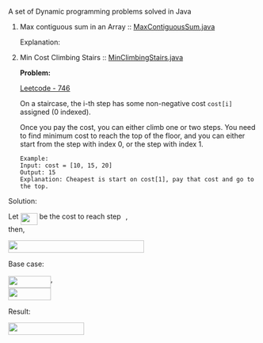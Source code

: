 
A set of Dynamic programming problems solved in Java

1. Max contiguous sum in an Array :: [MaxContiguousSum.java](http://localhost)

    Explanation:
    
    
2. Min Cost Climbing Stairs :: [MinClimbingStairs.java](http://localhost)

    **Problem:**
    
    [Leetcode - 746](https://leetcode.com/problems/min-cost-climbing-stairs/description/)

    On a staircase, the i-th step has some non-negative cost `cost[i]` assigned (0 indexed).
    
     Once you pay the cost, you can either climb one or two steps. You need to find minimum cost to reach the top of the floor, and you can either start from the step with index 0, or the step with index 1.
     
       Example: 
       Input: cost = [10, 15, 20]
       Output: 15
       Explanation: Cheapest is start on cost[1], pay that cost and go to the top.
         
 Solution:
    
 Let <img src="svgs/f0b7066ab97b643052e3de5559a82e4d.svg?sanitize=true&invert_in_darkmode" align=middle width=34.11295304999999pt height=24.65753399999998pt/> be the cost to reach step <img src="svgs/77a3b857d53fb44e33b53e4c8b68351a.svg?sanitize=true&invert_in_darkmode" align=middle width=5.663225699999989pt height=21.68300969999999pt/>,   
 then,
 
  <img src="svgs/12a4e03bf8cb8944b8e8d5f962748378.svg?sanitize=true&invert_in_darkmode" align=middle width=273.58149225pt height=24.65753399999998pt/>
    
  Base case: 
  
  <img src="svgs/edd6525ca89c8a93144d9c6a8318625c.svg?sanitize=true&invert_in_darkmode" align=middle width=85.52736719999999pt height=24.65753399999998pt/>,    
  <img src="svgs/195c02650bce9ef645cbd305c7458af8.svg?sanitize=true&invert_in_darkmode" align=middle width=85.52736719999999pt height=24.65753399999998pt/>
    
  Result:
  
  <img src="svgs/198e6aae4a23919d4b4c45dd58450d06.svg?sanitize=true&invert_in_darkmode" align=middle width=153.17180009999998pt height=24.65753399999998pt/>